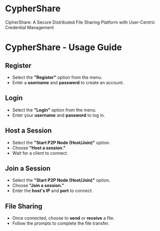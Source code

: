 # CypherShare
 CipherShare: A Secure Distributed File Sharing Platform with User-Centric  Credential Management

# CypherShare - Usage Guide

## Register
- Select the **"Register"** option from the menu.  
- Enter a **username** and **password** to create an account.

## Login
- Select the **"Login"** option from the menu.  
- Enter your **username** and **password** to log in.

## Host a Session
- Select the **"Start P2P Node (Host/Join)"** option.  
- Choose **"Host a session."**  
- Wait for a client to connect.

## Join a Session
- Select the **"Start P2P Node (Host/Join)"** option.  
- Choose **"Join a session."**  
- Enter the **host's IP** and **port** to connect.

## File Sharing
- Once connected, choose to **send** or **receive** a file.  
- Follow the prompts to complete the file transfer.
